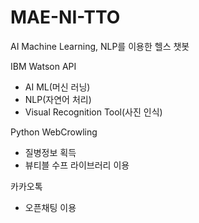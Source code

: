 # MAE-NI-TTO
AI Machine Learning, NLP를 이용한 헬스 챗봇


IBM Watson API
  - AI ML(머신 러닝)
  - NLP(자연어 처리)
  - Visual Recognition Tool(사진 인식)
  

Python WebCrowling
  - 질병정보 획득
  - 뷰티블 수프 라이브러리 이용
  

카카오톡
  - 오픈채팅 이용
